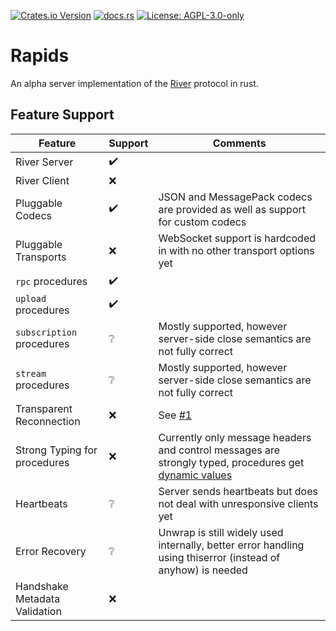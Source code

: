 [![Crates.io Version](https://img.shields.io/crates/v/rapids)](https://crates.io/crates/rapids) [![docs.rs](https://img.shields.io/docsrs/rapids)](https://docs.rs/rapids/) [![License: AGPL-3.0-only](https://img.shields.io/badge/License-AGPL--3.0--only-93defa)](https://spdx.org/licenses/AGPL-3.0-only.html)

# Rapids
An alpha server implementation of the [River](https://github.com/replit/river) protocol in rust.

## Feature Support
| Feature | Support | Comments |
| --- | --- | --- |
| River Server | ✔️ | |
| River Client | ❌ | |
| Pluggable Codecs | ✔️ | JSON and MessagePack codecs are provided as well as support for custom codecs |
| Pluggable Transports | ❌ | WebSocket support is hardcoded in with no other transport options yet |
| `rpc` procedures | ✔️ | |
| `upload` procedures | ✔️ | |
| `subscription` procedures | ❔ | Mostly supported, however server-side close semantics are not fully correct |
| `stream` procedures | ❔ | Mostly supported, however server-side close semantics are not fully correct |
| Transparent Reconnection | ❌ | See [#1] |
| Strong Typing for procedures | ❌ | Currently only message headers and control messages are strongly typed, procedures get [dynamic values](https://docs.rs/serde_json/latest/serde_json/value/index.html) |
| Heartbeats | ❔ | Server sends heartbeats but does not deal with unresponsive clients yet |
| Error Recovery | ❔ | Unwrap is still widely used internally, better error handling using thiserror (instead of anyhow) is needed |
| Handshake Metadata Validation | ❌ | |


[#1]: https://github.com/potentialstyx/rapids/issues/1